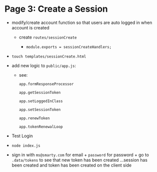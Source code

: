 # Page 3: Create a Session


- modify/create account function so that users are auto logged in when account is created



   - create `routes/sessionCreate`

        - `module.exports = sessionCreateHandlers;`


- `touch templates/sessionCreate.html`


- add new logic to `public/app.js`:

    - see:

        ` app.formResponseProcessor  `

        ` app.getSessionToken `

        ` app.setLoggedInClass `

        ` app.setSessionToken `

        ` app.renewToken `

        ` app.tokenRenewalLoop `



-  Test Login

  - `node index.js`

  - sign in with `ms@smarty.com` for email + `password` for password + go to `.data/tokens` to see that new token has been created ...session has been created and token has been created on the client side

